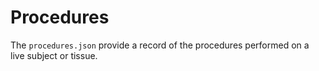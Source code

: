 # Procedures

The `procedures.json` provide a record of the procedures performed on a live subject or tissue. 
